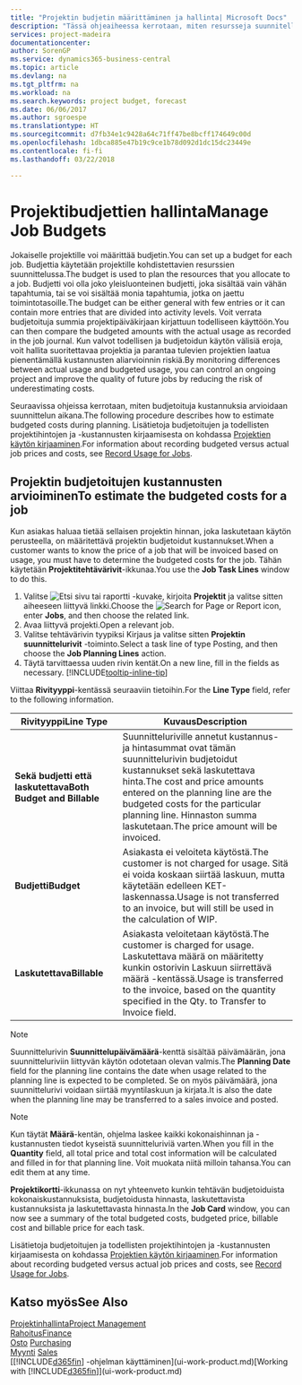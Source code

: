 ```yaml
---
title: "Projektin budjetin määrittäminen ja hallinta| Microsoft Docs"
description: "Tässä ohjeaiheessa kerrotaan, miten resursseja suunnitellaan ja ennakoidaan sekä miten projektin kustannukset määritetään kullekin projektille."
services: project-madeira
documentationcenter: 
author: SorenGP
ms.service: dynamics365-business-central
ms.topic: article
ms.devlang: na
ms.tgt_pltfrm: na
ms.workload: na
ms.search.keywords: project budget, forecast
ms.date: 06/06/2017
ms.author: sgroespe
ms.translationtype: HT
ms.sourcegitcommit: d7fb34e1c9428a64c71ff47be8bcff174649c00d
ms.openlocfilehash: 1dbca885e47b19c9ce1b78d092d1dc15dc23449e
ms.contentlocale: fi-fi
ms.lasthandoff: 03/22/2018

---
```

# <a name="manage-job-budgets"></a><span data-ttu-id="dde42-103">Projektibudjettien hallinta</span><span class="sxs-lookup"><span data-stu-id="dde42-103">Manage Job Budgets</span></span>
<span data-ttu-id="dde42-104">Jokaiselle projektille voi määrittää budjetin.</span><span class="sxs-lookup"><span data-stu-id="dde42-104">You can set up a budget for each job.</span></span> <span data-ttu-id="dde42-105">Budjettia käytetään projektille kohdistettavien resurssien suunnittelussa.</span><span class="sxs-lookup"><span data-stu-id="dde42-105">The budget is used to plan the resources that you allocate to a job.</span></span> <span data-ttu-id="dde42-106">Budjetti voi olla joko yleisluonteinen budjetti, joka sisältää vain vähän tapahtumia, tai se voi sisältää monia tapahtumia, jotka on jaettu toimintotasoille.</span><span class="sxs-lookup"><span data-stu-id="dde42-106">The budget can be either general with few entries or it can contain more entries that are divided into activity levels.</span></span> <span data-ttu-id="dde42-107">Voit verrata budjetoituja summia projektipäiväkirjaan kirjattuun todelliseen käyttöön.</span><span class="sxs-lookup"><span data-stu-id="dde42-107">You can then compare the budgeted amounts with the actual usage as recorded in the job journal.</span></span> <span data-ttu-id="dde42-108">Kun valvot todellisen ja budjetoidun käytön välisiä eroja, voit hallita suoritettavaa projektia ja parantaa tulevien projektien laatua pienentämällä kustannusten aliarvioinnin riskiä.</span><span class="sxs-lookup"><span data-stu-id="dde42-108">By monitoring differences between actual usage and budgeted usage, you can control an ongoing project and improve the quality of future jobs by reducing the risk of underestimating costs.</span></span>

<span data-ttu-id="dde42-109">Seuraavissa ohjeissa kerrotaan, miten budjetoituja kustannuksia arvioidaan suunnittelun aikana.</span><span class="sxs-lookup"><span data-stu-id="dde42-109">The following procedure describes how to estimate budgeted costs during planning.</span></span> <span data-ttu-id="dde42-110">Lisätietoja budjetoitujen ja todellisten projektihintojen ja -kustannusten kirjaamisesta on kohdassa [Projektien käytön kirjaaminen](projects-how-record-job-usage.md).</span><span class="sxs-lookup"><span data-stu-id="dde42-110">For information about recording budgeted versus actual job prices and costs, see [Record Usage for Jobs](projects-how-record-job-usage.md).</span></span>  

## <a name="JobBudgetCosts"></a> <span data-ttu-id="dde42-111">Projektin budjetoitujen kustannusten arvioiminen</span><span class="sxs-lookup"><span data-stu-id="dde42-111">To estimate the budgeted costs for a job</span></span>
<span data-ttu-id="dde42-112">Kun asiakas haluaa tietää sellaisen projektin hinnan, joka laskutetaan käytön perusteella, on määritettävä projektin budjetoidut kustannukset.</span><span class="sxs-lookup"><span data-stu-id="dde42-112">When a customer wants to know the price of a job that will be invoiced based on usage, you must have to determine the budgeted costs for the job.</span></span> <span data-ttu-id="dde42-113">Tähän käytetään **Projektitehtävärivit**-ikkunaa.</span><span class="sxs-lookup"><span data-stu-id="dde42-113">You use the **Job Task Lines** window to do this.</span></span>

1. <span data-ttu-id="dde42-114">Valitse ![Etsi sivu tai raportti](media/ui-search/search_small.png "Etsi sivu tai raportti -kuvake") -kuvake, kirjoita **Projektit** ja valitse sitten aiheeseen liittyvä linkki.</span><span class="sxs-lookup"><span data-stu-id="dde42-114">Choose the ![Search for Page or Report](media/ui-search/search_small.png "Search for Page or Report icon") icon, enter **Jobs**, and then choose the related link.</span></span>  
2. <span data-ttu-id="dde42-115">Avaa liittyvä projekti.</span><span class="sxs-lookup"><span data-stu-id="dde42-115">Open a relevant job.</span></span>
3. <span data-ttu-id="dde42-116">Valitse tehtävärivin tyypiksi Kirjaus ja valitse sitten **Projektin suunnittelurivit** -toiminto.</span><span class="sxs-lookup"><span data-stu-id="dde42-116">Select a task line of type Posting, and then choose the **Job Planning Lines** action.</span></span>
4. <span data-ttu-id="dde42-117">Täytä tarvittaessa uuden rivin kentät.</span><span class="sxs-lookup"><span data-stu-id="dde42-117">On a new line, fill in the fields as necessary.</span></span> [!INCLUDE[tooltip-inline-tip](includes/tooltip-inline-tip_md.md)]   

<span data-ttu-id="dde42-118">Viittaa **Rivityyppi**-kentässä seuraaviin tietoihin.</span><span class="sxs-lookup"><span data-stu-id="dde42-118">For the **Line Type** field, refer to the following information.</span></span>  

| <span data-ttu-id="dde42-119">Rivityyppi</span><span class="sxs-lookup"><span data-stu-id="dde42-119">Line Type</span></span> | <span data-ttu-id="dde42-120">Kuvaus</span><span class="sxs-lookup"><span data-stu-id="dde42-120">Description</span></span> |
| --- | --- |
| <span data-ttu-id="dde42-121">**Sekä budjetti että laskutettava**</span><span class="sxs-lookup"><span data-stu-id="dde42-121">**Both Budget and Billable**</span></span> |<span data-ttu-id="dde42-122">Suunnitteluriville annetut kustannus- ja hintasummat ovat tämän suunnittelurivin budjetoidut kustannukset sekä laskutettava hinta.</span><span class="sxs-lookup"><span data-stu-id="dde42-122">The cost and price amounts entered on the planning line are the budgeted costs for the particular planning line.</span></span> <span data-ttu-id="dde42-123">Hinnaston summa laskutetaan.</span><span class="sxs-lookup"><span data-stu-id="dde42-123">The price amount will be invoiced.</span></span> |
| <span data-ttu-id="dde42-124">**Budjetti**</span><span class="sxs-lookup"><span data-stu-id="dde42-124">**Budget**</span></span> |<span data-ttu-id="dde42-125">Asiakasta ei veloiteta käytöstä.</span><span class="sxs-lookup"><span data-stu-id="dde42-125">The customer is not charged for usage.</span></span> <span data-ttu-id="dde42-126">Sitä ei voida koskaan siirtää laskuun, mutta käytetään edelleen KET-laskennassa.</span><span class="sxs-lookup"><span data-stu-id="dde42-126">Usage is not transferred to an invoice, but will still be used in the calculation of WIP.</span></span> |
| <span data-ttu-id="dde42-127">**Laskutettava**</span><span class="sxs-lookup"><span data-stu-id="dde42-127">**Billable**</span></span> |<span data-ttu-id="dde42-128">Asiakasta veloitetaan käytöstä.</span><span class="sxs-lookup"><span data-stu-id="dde42-128">The customer is charged for usage.</span></span> <span data-ttu-id="dde42-129">Laskutettava määrä on määritetty kunkin ostorivin Laskuun siirrettävä määrä -kentässä.</span><span class="sxs-lookup"><span data-stu-id="dde42-129">Usage is transferred to the invoice, based on the quantity specified in the Qty. to Transfer to Invoice field.</span></span> |

> [!NOTE]  
>   <span data-ttu-id="dde42-130">Suunnittelurivin **Suunnittelupäivämäärä**-kenttä sisältää päivämäärän, jona suunnitteluriviin liittyvän käytön odotetaan olevan valmis.</span><span class="sxs-lookup"><span data-stu-id="dde42-130">The **Planning Date** field for the planning line contains the date when usage related to the planning line is expected to be completed.</span></span> <span data-ttu-id="dde42-131">Se on myös päivämäärä, jona suunnittelurivi voidaan siirtää myyntilaskuun ja kirjata.</span><span class="sxs-lookup"><span data-stu-id="dde42-131">It is also the date when the planning line may be transferred to a sales invoice and posted.</span></span>  

> [!NOTE]  
>   <span data-ttu-id="dde42-132">Kun täytät **Määrä**-kentän, ohjelma laskee kaikki kokonaishinnan ja -kustannusten tiedot kyseistä suunnitteluriviä varten.</span><span class="sxs-lookup"><span data-stu-id="dde42-132">When you fill in the **Quantity** field, all total price and total cost information will be calculated and filled in for that planning line.</span></span> <span data-ttu-id="dde42-133">Voit muokata niitä milloin tahansa.</span><span class="sxs-lookup"><span data-stu-id="dde42-133">You can edit them at any time.</span></span>

<span data-ttu-id="dde42-134">**Projektikortti**-ikkunassa on nyt yhteenveto kunkin tehtävän budjetoiduista kokonaiskustannuksista, budjetoidusta hinnasta, laskutettavista kustannuksista ja laskutettavasta hinnasta.</span><span class="sxs-lookup"><span data-stu-id="dde42-134">In the **Job Card** window, you can now see a summary of the total budgeted costs, budgeted price, billable cost and billable price for each task.</span></span>

<span data-ttu-id="dde42-135">Lisätietoja budjetoitujen ja todellisten projektihintojen ja -kustannusten kirjaamisesta on kohdassa [Projektien käytön kirjaaminen](projects-how-record-job-usage.md).</span><span class="sxs-lookup"><span data-stu-id="dde42-135">For information about recording budgeted versus actual job prices and costs, see [Record Usage for Jobs](projects-how-record-job-usage.md).</span></span>

## <a name="see-also"></a><span data-ttu-id="dde42-136">Katso myös</span><span class="sxs-lookup"><span data-stu-id="dde42-136">See Also</span></span>
[<span data-ttu-id="dde42-137">Projektinhallinta</span><span class="sxs-lookup"><span data-stu-id="dde42-137">Project Management</span></span>](projects-manage-projects.md)  
[<span data-ttu-id="dde42-138">Rahoitus</span><span class="sxs-lookup"><span data-stu-id="dde42-138">Finance</span></span>](finance.md)  
<span data-ttu-id="dde42-139">[Osto](purchasing-manage-purchasing.md)       </span><span class="sxs-lookup"><span data-stu-id="dde42-139">[Purchasing](purchasing-manage-purchasing.md)       </span></span>  
<span data-ttu-id="dde42-140">[Myynti](sales-manage-sales.md)    </span><span class="sxs-lookup"><span data-stu-id="dde42-140">[Sales](sales-manage-sales.md)    </span></span>  
<span data-ttu-id="dde42-141">[[!INCLUDE[d365fin](includes/d365fin_md.md)] -ohjelman käyttäminen](ui-work-product.md)</span><span class="sxs-lookup"><span data-stu-id="dde42-141">[Working with [!INCLUDE[d365fin](includes/d365fin_md.md)]](ui-work-product.md)</span></span>  

